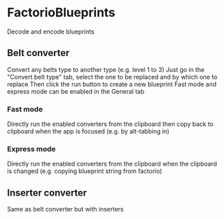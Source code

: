 # FactorioBlueprints

Decode and encode blueprints

## Belt converter
Convert any belts type to another type (e.g. level 1 to 3)
Just go in the "Convert belt type" tab, select the one to be replaced and by which one to replace
Then click the run button to create a new blueprint
Fast mode and express mode can be enabled in the General tab
### Fast mode
Directly run the enabled converters from the clipboard then copy back to clipboard when the app is focused (e.g. by alt-tabbing in)
### Express mode
Directly run the enabled converters from the clipboard when the clipboard is changed (e.g. copying blueprint string from factorio)

## Inserter converter
Same as belt converter but with inserters

